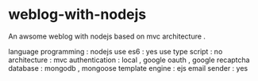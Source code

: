 # weblog-with-nodejs
An awsome weblog with nodejs based on mvc architecture .

language programming : nodejs
use es6 : yes
use type script : no
architecture : mvc
authentication : local , google oauth , google recaptcha
database : mongodb , mongoose
template engine : ejs
email sender : yes
